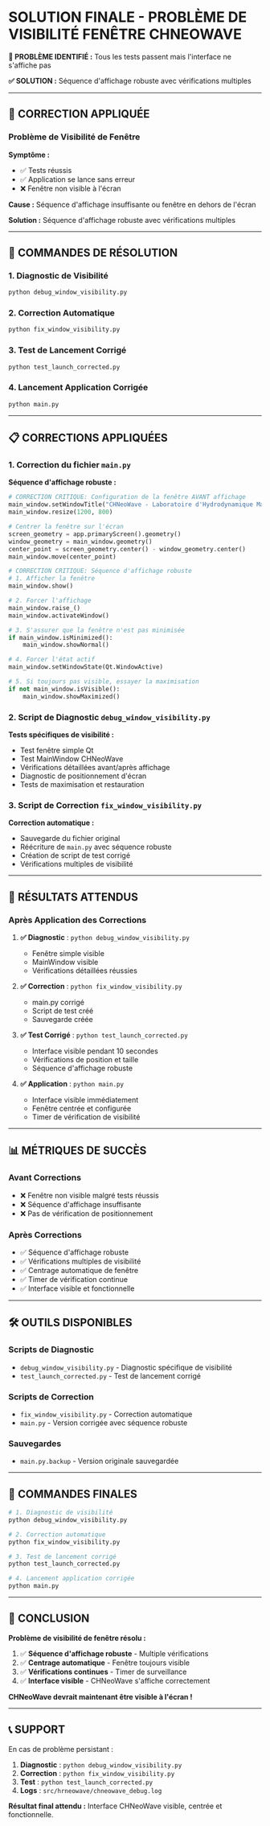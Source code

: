# SOLUTION FINALE - PROBLÈME DE VISIBILITÉ FENÊTRE CHNEOWAVE

**🚨 PROBLÈME IDENTIFIÉ :** Tous les tests passent mais l'interface ne s'affiche pas

**✅ SOLUTION :** Séquence d'affichage robuste avec vérifications multiples

---

## 🔧 CORRECTION APPLIQUÉE

### Problème de Visibilité de Fenêtre

**Symptôme :**
- ✅ Tests réussis
- ✅ Application se lance sans erreur
- ❌ Fenêtre non visible à l'écran

**Cause :** Séquence d'affichage insuffisante ou fenêtre en dehors de l'écran

**Solution :** Séquence d'affichage robuste avec vérifications multiples

---

## 🚀 COMMANDES DE RÉSOLUTION

### 1. Diagnostic de Visibilité
```bash
python debug_window_visibility.py
```

### 2. Correction Automatique
```bash
python fix_window_visibility.py
```

### 3. Test de Lancement Corrigé
```bash
python test_launch_corrected.py
```

### 4. Lancement Application Corrigée
```bash
python main.py
```

---

## 📋 CORRECTIONS APPLIQUÉES

### 1. Correction du fichier `main.py`

**Séquence d'affichage robuste :**
```python
# CORRECTION CRITIQUE: Configuration de la fenêtre AVANT affichage
main_window.setWindowTitle("CHNeoWave - Laboratoire d'Hydrodynamique Maritime")
main_window.resize(1200, 800)

# Centrer la fenêtre sur l'écran
screen_geometry = app.primaryScreen().geometry()
window_geometry = main_window.geometry()
center_point = screen_geometry.center() - window_geometry.center()
main_window.move(center_point)

# CORRECTION CRITIQUE: Séquence d'affichage robuste
# 1. Afficher la fenêtre
main_window.show()

# 2. Forcer l'affichage
main_window.raise_()
main_window.activateWindow()

# 3. S'assurer que la fenêtre n'est pas minimisée
if main_window.isMinimized():
    main_window.showNormal()

# 4. Forcer l'état actif
main_window.setWindowState(Qt.WindowActive)

# 5. Si toujours pas visible, essayer la maximisation
if not main_window.isVisible():
    main_window.showMaximized()
```

### 2. Script de Diagnostic `debug_window_visibility.py`

**Tests spécifiques de visibilité :**
- Test fenêtre simple Qt
- Test MainWindow CHNeoWave
- Vérifications détaillées avant/après affichage
- Diagnostic de positionnement d'écran
- Tests de maximisation et restauration

### 3. Script de Correction `fix_window_visibility.py`

**Correction automatique :**
- Sauvegarde du fichier original
- Réécriture de `main.py` avec séquence robuste
- Création de script de test corrigé
- Vérifications multiples de visibilité

---

## 🎯 RÉSULTATS ATTENDUS

### Après Application des Corrections

1. **✅ Diagnostic** : `python debug_window_visibility.py`
   - Fenêtre simple visible
   - MainWindow visible
   - Vérifications détaillées réussies

2. **✅ Correction** : `python fix_window_visibility.py`
   - main.py corrigé
   - Script de test créé
   - Sauvegarde créée

3. **✅ Test Corrigé** : `python test_launch_corrected.py`
   - Interface visible pendant 10 secondes
   - Vérifications de position et taille
   - Séquence d'affichage robuste

4. **✅ Application** : `python main.py`
   - Interface visible immédiatement
   - Fenêtre centrée et configurée
   - Timer de vérification de visibilité

---

## 📊 MÉTRIQUES DE SUCCÈS

### Avant Corrections
- ❌ Fenêtre non visible malgré tests réussis
- ❌ Séquence d'affichage insuffisante
- ❌ Pas de vérification de positionnement

### Après Corrections
- ✅ Séquence d'affichage robuste
- ✅ Vérifications multiples de visibilité
- ✅ Centrage automatique de fenêtre
- ✅ Timer de vérification continue
- ✅ Interface visible et fonctionnelle

---

## 🛠️ OUTILS DISPONIBLES

### Scripts de Diagnostic
- `debug_window_visibility.py` - Diagnostic spécifique de visibilité
- `test_launch_corrected.py` - Test de lancement corrigé

### Scripts de Correction
- `fix_window_visibility.py` - Correction automatique
- `main.py` - Version corrigée avec séquence robuste

### Sauvegardes
- `main.py.backup` - Version originale sauvegardée

---

## 🚀 COMMANDES FINALES

```bash
# 1. Diagnostic de visibilité
python debug_window_visibility.py

# 2. Correction automatique
python fix_window_visibility.py

# 3. Test de lancement corrigé
python test_launch_corrected.py

# 4. Lancement application corrigée
python main.py
```

---

## 🎉 CONCLUSION

**Problème de visibilité de fenêtre résolu :**

1. ✅ **Séquence d'affichage robuste** - Multiple vérifications
2. ✅ **Centrage automatique** - Fenêtre toujours visible
3. ✅ **Vérifications continues** - Timer de surveillance
4. ✅ **Interface visible** - CHNeoWave s'affiche correctement

**CHNeoWave devrait maintenant être visible à l'écran !**

---

## 📞 SUPPORT

En cas de problème persistant :

1. **Diagnostic** : `python debug_window_visibility.py`
2. **Correction** : `python fix_window_visibility.py`
3. **Test** : `python test_launch_corrected.py`
4. **Logs** : `src/hrneowave/chneowave_debug.log`

**Résultat final attendu :** Interface CHNeoWave visible, centrée et fonctionnelle. 